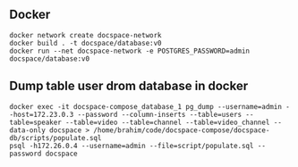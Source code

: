 ## Docker

    docker network create docspace-network
    docker build . -t docspace/database:v0
    docker run --net docspace-network -e POSTGRES_PASSWORD=admin docspace/database:v0

## Dump table user drom database in docker

    docker exec -it docspace-compose_database_1 pg_dump --username=admin --host=172.23.0.3 --password --column-inserts --table=users --table=speaker --table=video --table=channel --table=video_channel --data-only docspace > /home/brahim/code/docspace-compose/docspace-db/scripts/populate.sql
    psql -h172.26.0.4 --username=admin --file=script/populate.sql --password docspace
